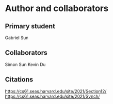 Author and collaborators
========================

Primary student
---------------
Gabriel Sun


Collaborators
-------------
Simon Sun
Kevin Du


Citations
---------
https://cs61.seas.harvard.edu/site/2021/Section12/
https://cs61.seas.harvard.edu/site/2021/Synch/
